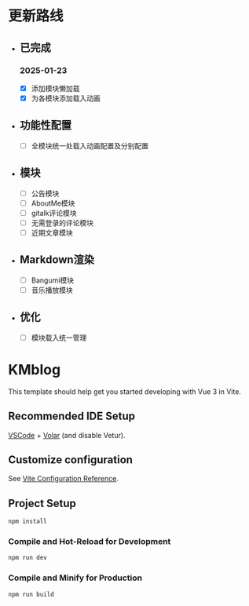 # 更新路线
- ## 已完成
    ### 2025-01-23
    - [x] 添加模块懒加载
    - [x] 为各模块添加载入动画

- ## 功能性配置
    - [ ] 全模块统一处载入动画配置及分别配置

- ## 模块
    - [ ] 公告模块
    - [ ] AboutMe模块
    - [ ] gitalk评论模块
    - [ ] 无需登录的评论模块
    - [ ] 近期文章模块

- ## Markdown渲染
    - [ ] Bangumi模块
    - [ ] 音乐播放模块

- ## 优化
    - [ ] 模块载入统一管理
# KMblog

This template should help get you started developing with Vue 3 in Vite.

## Recommended IDE Setup

[VSCode](https://code.visualstudio.com/) + [Volar](https://marketplace.visualstudio.com/items?itemName=Vue.volar) (and disable Vetur).

## Customize configuration

See [Vite Configuration Reference](https://vite.dev/config/).

## Project Setup

```sh
npm install
```

### Compile and Hot-Reload for Development

```sh
npm run dev
```

### Compile and Minify for Production

```sh
npm run build
```
